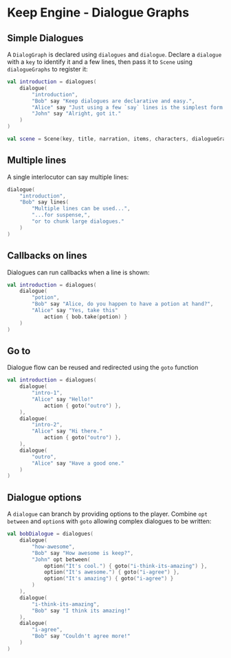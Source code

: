 # Keep Engine - Dialogue Graphs

## Simple Dialogues

A `DialogGraph` is declared using `dialogues` and `dialogue`. Declare a `dialogue` with a `key` to identify it and a few lines, then pass it to `Scene` using `dialogueGraphs` to register it:

```kotlin
val introduction = dialogues(
    dialogue(
        "introduction",
        "Bob" say "Keep dialogues are declarative and easy.",
        "Alice" say "Just using a few `say` lines is the simplest form.",
        "John" say "Alright, got it."
    )
)

val scene = Scene(key, title, narration, items, characters, dialogueGraphs(introdcution))
```

## Multiple lines

A single interlocutor can say multiple lines:

```kotlin
dialogue(
    "introduction",
    "Bob" say lines(
        "Multiple lines can be used...",
        "...for suspense,",
        "or to chunk large dialogues."
    )
)
```

## Callbacks on lines

Dialogues can run callbacks when a line is shown:

```kotlin
val introduction = dialogues(
    dialogue(
        "potion",
        "Bob" say "Alice, do you happen to have a potion at hand?",
        "Alice" say "Yes, take this"
            action { bob.take(potion) }
    )
)
```

## Go to

Dialogue flow can be reused and redirected using the `goto` function

```kotlin
val introduction = dialogues(
    dialogue(
        "intro-1",
        "Alice" say "Hello!"
            action { goto("outro") },
    ),
    dialogue(
        "intro-2",
        "Alice" say "Hi there."
            action { goto("outro") },
    ),
    dialogue(
        "outro",
        "Alice" say "Have a good one."
    )
)
```

## Dialogue options

A `dialogue` can branch by providing options to the player. Combine `opt between` and `option`s with `goto` allowing complex dialogues to be written:

```kotlin
val bobDialogue = dialogues(
    dialogue(
        "how-awesome",
        "Bob" say "How awesome is keep?",
        "John" opt between(
            option("It's cool.") { goto("i-think-its-amazing") },
            option("It's awesome.") { goto("i-agree") },
            option("It's amazing") { goto("i-agree") }
        )
    ),
    dialogue(
        "i-think-its-amazing",
        "Bob" say "I think its amazing!"
    ),
    dialogue(
        "i-agree",
        "Bob" say "Couldn't agree more!"
    )
)
```
